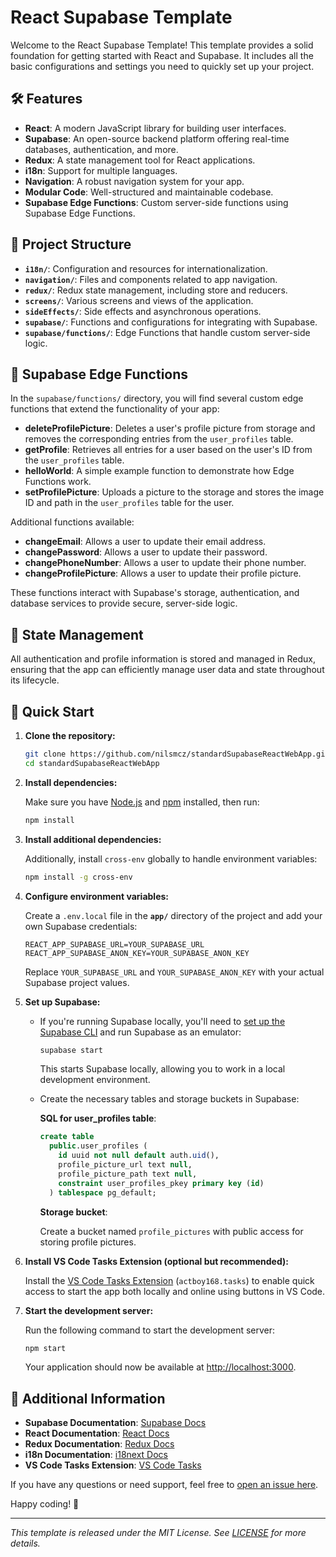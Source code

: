 # React Supabase Template

Welcome to the React Supabase Template! This template provides a solid foundation for getting started with React and Supabase. It includes all the basic configurations and settings you need to quickly set up your project.

## 🛠️ Features

- **React**: A modern JavaScript library for building user interfaces.
- **Supabase**: An open-source backend platform offering real-time databases, authentication, and more.
- **Redux**: A state management tool for React applications.
- **i18n**: Support for multiple languages.
- **Navigation**: A robust navigation system for your app.
- **Modular Code**: Well-structured and maintainable codebase.
- **Supabase Edge Functions**: Custom server-side functions using Supabase Edge Functions.

## 📂 Project Structure

- **`i18n/`**: Configuration and resources for internationalization.
- **`navigation/`**: Files and components related to app navigation.
- **`redux/`**: Redux state management, including store and reducers.
- **`screens/`**: Various screens and views of the application.
- **`sideEffects/`**: Side effects and asynchronous operations.
- **`supabase/`**: Functions and configurations for integrating with Supabase.
- **`supabase/functions/`**: Edge Functions that handle custom server-side logic.

## 🧩 Supabase Edge Functions

In the `supabase/functions/` directory, you will find several custom edge functions that extend the functionality of your app:

- **deleteProfilePicture**: Deletes a user's profile picture from storage and removes the corresponding entries from the `user_profiles` table.
- **getProfile**: Retrieves all entries for a user based on the user's ID from the `user_profiles` table.
- **helloWorld**: A simple example function to demonstrate how Edge Functions work.
- **setProfilePicture**: Uploads a picture to the storage and stores the image ID and path in the `user_profiles` table for the user.

Additional functions available:

- **changeEmail**: Allows a user to update their email address.
- **changePassword**: Allows a user to update their password.
- **changePhoneNumber**: Allows a user to update their phone number.
- **changeProfilePicture**: Allows a user to update their profile picture.

These functions interact with Supabase's storage, authentication, and database services to provide secure, server-side logic.

## 🔄 State Management

All authentication and profile information is stored and managed in Redux, ensuring that the app can efficiently manage user data and state throughout its lifecycle.

## 🚀 Quick Start

1. **Clone the repository:**

   ```bash
   git clone https://github.com/nilsmcz/standardSupabaseReactWebApp.git
   cd standardSupabaseReactWebApp
   ```

2. **Install dependencies:**

   Make sure you have [Node.js](https://nodejs.org/) and [npm](https://www.npmjs.com/) installed, then run:

   ```bash
   npm install
   ```

3. **Install additional dependencies:**

   Additionally, install `cross-env` globally to handle environment variables:

   ```bash
   npm install -g cross-env
   ```

4. **Configure environment variables:**

   Create a `.env.local` file in the **`app/`** directory of the project and add your own Supabase credentials:

   ```env
   REACT_APP_SUPABASE_URL=YOUR_SUPABASE_URL
   REACT_APP_SUPABASE_ANON_KEY=YOUR_SUPABASE_ANON_KEY
   ```

   Replace `YOUR_SUPABASE_URL` and `YOUR_SUPABASE_ANON_KEY` with your actual Supabase project values.

5. **Set up Supabase:**

   - If you're running Supabase locally, you'll need to [set up the Supabase CLI](https://supabase.com/docs/guides/cli) and run Supabase as an emulator:

     ```bash
     supabase start
     ```

     This starts Supabase locally, allowing you to work in a local development environment.

   - Create the necessary tables and storage buckets in Supabase:

     **SQL for user_profiles table**:

     ```sql
     create table
       public.user_profiles (
         id uuid not null default auth.uid(),
         profile_picture_url text null,
         profile_picture_path text null,
         constraint user_profiles_pkey primary key (id)
       ) tablespace pg_default;
     ```

     **Storage bucket**:

     Create a bucket named `profile_pictures` with public access for storing profile pictures.

6. **Install VS Code Tasks Extension (optional but recommended):**

   Install the [VS Code Tasks Extension](https://marketplace.visualstudio.com/items?itemName=actboy168.tasks) (`actboy168.tasks`) to enable quick access to start the app both locally and online using buttons in VS Code.

7. **Start the development server:**

   Run the following command to start the development server:

   ```bash
   npm start
   ```

   Your application should now be available at [http://localhost:3000](http://localhost:3000).

## 📝 Additional Information

- **Supabase Documentation**: [Supabase Docs](https://supabase.com/docs)
- **React Documentation**: [React Docs](https://reactjs.org/docs/getting-started.html)
- **Redux Documentation**: [Redux Docs](https://redux.js.org/)
- **i18n Documentation**: [i18next Docs](https://www.i18next.com/)
- **VS Code Tasks Extension**: [VS Code Tasks](https://marketplace.visualstudio.com/items?itemName=actboy168.tasks)

If you have any questions or need support, feel free to [open an issue here](https://github.com/nilsmcz/standardSupabaseReactWebApp/issues).

Happy coding! 🚀

---

*This template is released under the MIT License. See [LICENSE](LICENSE) for more details.*
